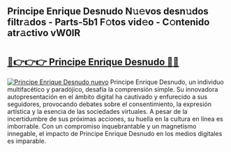## Principe Enrique Desnudo N𝚞𝚎vos desn𝚞dos filtr𝚊dos - Parts-5b1 F𝚘tos vid𝚎o - C𝚘ntenido atr𝚊ctivo vW0IR

# <h2><a href="http://mb7rwze.tromn.icu/?c=Principe+Enrique+Desnudo">🔗👉👉👉 Principe Enrique Desnudo 🔗🔗</a></h2>

[![Principe Enrique Desnudo nuevo](https://i.imgur.com/pEAQMta.gif)](http://mb7rwze.tromn.icu/?c=Principe+Enrique+Desnudo)
Principe Enrique Desnudo, un individuo multifacético y paradójico, desafía la comprensión simple. Su innovadora autopresentación en el ámbito digital ha cautivado y enfurecido a sus seguidores, provocando debates sobre el consentimiento, la expresión artística y la esencia de las sociedades virtuales. A pesar de la incertidumbre de sus próximas acciones, su huella en la cultura en línea es imborrable. Con un compromiso inquebrantable y un magnetismo innegable, el impacto de Principe Enrique Desnudo en los medios digitales es imparable.
